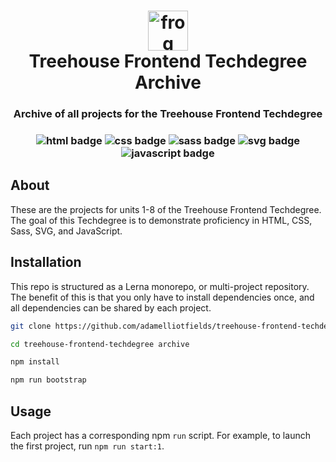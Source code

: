 <h1 align="center">
  <img src="https://github.githubassets.com/images/icons/emoji/unicode/1f438.png" alt="frog emoji" width="64">
  <br />
  Treehouse Frontend Techdegree Archive
</h1>

<h3 align="center">Archive of all projects for the Treehouse Frontend Techdegree</h3>

<h3 align="center">
  <img src="https://img.shields.io/badge/-html-e34f26?logo=html5&logoColor=fff" alt="html badge" />
  <img src="https://img.shields.io/badge/-css-1572b6?logo=css3&logoColor=fff" alt="css badge" />
  <img src="https://img.shields.io/badge/-sass-cc6699?logo=sass&logoColor=fff" alt="sass badge" />
  <img src="https://img.shields.io/badge/-svg-ffb13b?logo=svg&logoColor=fff" alt="svg badge" />
  <img src="https://img.shields.io/badge/-js-f7df1e?logo=javascript&logoColor=fff" alt="javascript badge" />
</h3>

## About

These are the projects for units 1-8 of the Treehouse Frontend Techdegree. The goal of this
Techdegree is to demonstrate proficiency in HTML, CSS, Sass, SVG, and JavaScript.

## Installation

This repo is structured as a Lerna monorepo, or multi-project repository. The benefit of this is
that you only have to install dependencies once, and all dependencies can be shared by each project.

```bash
git clone https://github.com/adamelliotfields/treehouse-frontend-techdegree-archive.git

cd treehouse-frontend-techdegree archive

npm install

npm run bootstrap
```

## Usage

Each project has a corresponding npm `run` script. For example, to launch the first project, run
`npm run start:1`.
